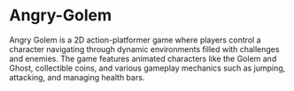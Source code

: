 # Angry-Golem
Angry Golem is a 2D action-platformer game where players control a character navigating through dynamic environments filled with challenges and enemies. The game features animated characters like the Golem and Ghost, collectible coins, and various gameplay mechanics such as jumping, attacking, and managing health bars.
